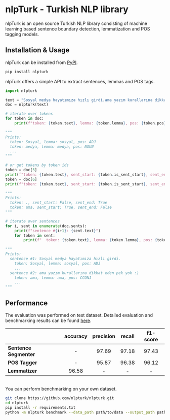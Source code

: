 # nlpTurk - Turkish NLP library

nlpTurk is an open source Turkish NLP library consisting of machine learning based sentence boundary detection, lemmatization and POS tagging models.

## Installation & Usage

nlpTurk can be installed from [PyPI](https://pypi.org/project/nlpturk/). 
 
```bash
pip install nlpturk
```

nlpTurk offers a simple API to extract sentences, lemmas and POS tags.

```python
import nlpturk

text = "Sosyal medya hayatımıza hızlı girdi.ama yazım kurallarına dikkat eden pek yok :)"
doc = nlpturk(text)

# iterate over tokens
for token in doc:
    print(f"token: {token.text}, lemma: {token.lemma}, pos: {token.pos}")

"""
Prints:
  token: Sosyal, lemma: sosyal, pos: ADJ
  token: medya, lemma: medya, pos: NOUN
  ...
"""

# or get tokens by token ids
token = doc[5]
print(f"token: {token.text}, sent_start: {token.is_sent_start}, sent_end: {token.is_sent_end}")
token = doc[6]
print(f"token: {token.text}, sent_start: {token.is_sent_start}, sent_end: {token.is_sent_end}")

"""
Prints:
  token: ., sent_start: False, sent_end: True
  token: ama, sent_start: True, sent_end: False
"""

# iterate over sentences
for i, sent in enumerate(doc.sents):
    print(f"sentence #{i+1}: {sent.text}")
    for token in sent:
        print(f"  token: {token.text}, lemma: {token.lemma}, pos: {token.pos}")

"""
Prints:
  sentence #1: Sosyal medya hayatımıza hızlı girdi.
    token: Sosyal, lemma: sosyal, pos: ADJ
    ...
  sentence #2: ama yazım kurallarına dikkat eden pek yok :)
    token: ama, lemma: ama, pos: CCONJ
    ...
"""
```

## Performance

The evaluation was performed on test dataset. Detailed evaluation and benchmarking results can be found [here](https://github.com/nlpturk/nlpturk/blob/master/benchmarks).

|                        | accuracy | precision | recall | f1-score | 
| :--------------------- | :------: | :-------: | :----: | :------: | 
| **Sentence Segmenter** |    -     |   97.69   |  97.18 |  97.43   |  
| **POS Tagger**         |    -     |   95.87   |  96.38 |  96.12   |   
| **Lemmatizer**         |  96.58   |     -     |    -   |    -     |

<br/>You can perform benchmarking on your own dataset.

```bash
git clone https://github.com/nlpturk/nlpturk.git
cd nlpturk
pip install -r requirements.txt
python -m nlpturk benchmark --data_path path/to/data --output_path path/to/output
```